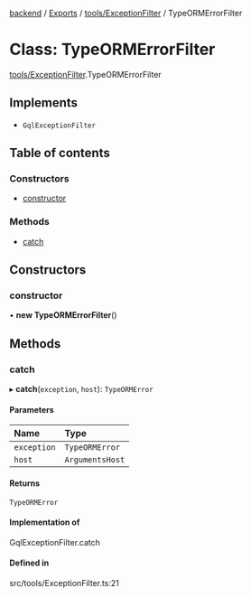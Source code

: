 [backend](../README.md) / [Exports](../modules.md) / [tools/ExceptionFilter](../modules/tools_ExceptionFilter.md) / TypeORMErrorFilter

# Class: TypeORMErrorFilter

[tools/ExceptionFilter](../modules/tools_ExceptionFilter.md).TypeORMErrorFilter

## Implements

- `GqlExceptionFilter`

## Table of contents

### Constructors

- [constructor](tools_ExceptionFilter.TypeORMErrorFilter.md#constructor)

### Methods

- [catch](tools_ExceptionFilter.TypeORMErrorFilter.md#catch)

## Constructors

### constructor

• **new TypeORMErrorFilter**()

## Methods

### catch

▸ **catch**(`exception`, `host`): `TypeORMError`

#### Parameters

| Name | Type |
| :------ | :------ |
| `exception` | `TypeORMError` |
| `host` | `ArgumentsHost` |

#### Returns

`TypeORMError`

#### Implementation of

GqlExceptionFilter.catch

#### Defined in

src/tools/ExceptionFilter.ts:21
